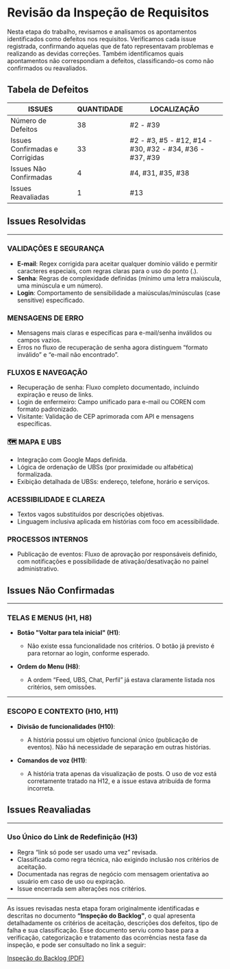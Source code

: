 # Revisão da Inspeção de Requisitos

Nesta etapa do trabalho, revisamos e analisamos os apontamentos identificados como defeitos nos requisitos. Verificamos cada issue registrada, confirmando aquelas que de fato representavam problemas e realizando as devidas correções. Também identificamos quais apontamentos não correspondiam a defeitos, classificando-os como não confirmados ou reavaliados.

## Tabela de Defeitos

| **ISSUES**                         | **QUANTIDADE** | **LOCALIZAÇÃO**                                                                 |
|-----------------------------------|----------------|----------------------------------------------------------------------------------|
| Número de Defeitos                | 38             | #2 - #39                                                                         |
| Issues Confirmadas e Corrigidas   | 33             | #2 - #3, #5 - #12, #14 - #30, #32 - #34, #36 - #37, #39                          |
| Issues Não Confirmadas            | 4              | #4, #31, #35, #38                                                                |
| Issues Reavaliadas                | 1              | #13                                                                             |

##  Issues Resolvidas

---

###  VALIDAÇÕES E SEGURANÇA

- **E-mail**: Regex corrigida para aceitar qualquer domínio válido e permitir caracteres especiais, com regras claras para o uso do ponto (.).
- **Senha**: Regras de complexidade definidas (mínimo uma letra maiúscula, uma minúscula e um número).
- **Login**: Comportamento de sensibilidade a maiúsculas/minúsculas (case sensitive) especificado.

###  MENSAGENS DE ERRO

- Mensagens mais claras e específicas para e-mail/senha inválidos ou campos vazios.
- Erros no fluxo de recuperação de senha agora distinguem “formato inválido” e “e-mail não encontrado”.

###  FLUXOS E NAVEGAÇÃO

- Recuperação de senha: Fluxo completo documentado, incluindo expiração e reuso de links.
- Login de enfermeiro: Campo unificado para e-mail ou COREN com formato padronizado.
- Visitante: Validação de CEP aprimorada com API e mensagens específicas.

### 🗺 MAPA E UBS

- Integração com Google Maps definida.
- Lógica de ordenação de UBSs (por proximidade ou alfabética) formalizada.
- Exibição detalhada de UBSs: endereço, telefone, horário e serviços.

###  ACESSIBILIDADE E CLAREZA

- Textos vagos substituídos por descrições objetivas.
- Linguagem inclusiva aplicada em histórias com foco em acessibilidade.

###  PROCESSOS INTERNOS

- Publicação de eventos: Fluxo de aprovação por responsáveis definido, com notificações e possibilidade de ativação/desativação no painel administrativo.

##  Issues Não Confirmadas

---

###  TELAS E MENUS (H1, H8)

- **Botão "Voltar para tela inicial" (H1)**:
  - Não existe essa funcionalidade nos critérios. O botão já previsto é para retornar ao login, conforme esperado.

- **Ordem do Menu (H8)**:
  - A ordem “Feed, UBS, Chat, Perfil” já estava claramente listada nos critérios, sem omissões.

---

###  ESCOPO E CONTEXTO (H10, H11)

- **Divisão de funcionalidades (H10)**:
  - A história possui um objetivo funcional único (publicação de eventos). Não há necessidade de separação em outras histórias.

- **Comandos de voz (H11)**:
  - A história trata apenas da visualização de posts. O uso de voz está corretamente tratado na H12, e a issue estava atribuída de forma incorreta.

##  Issues Reavaliadas

---

###  Uso Único do Link de Redefinição (H3)

- Regra “link só pode ser usado uma vez” revisada.
- Classificada como regra técnica, não exigindo inclusão nos critérios de aceitação.
- Documentada nas regras de negócio com mensagem orientativa ao usuário em caso de uso ou expiração.
- Issue encerrada sem alterações nos critérios.

---

As issues revisadas nesta etapa foram originalmente identificadas e descritas no documento **“Inspeção do Backlog"**, o qual apresenta detalhadamente os critérios de aceitação, descrições dos defeitos, tipo de falha e sua classificação. Esse documento serviu como base para a verificação, categorização e tratamento das ocorrências nesta fase da inspeção, e pode ser consultado no link a seguir:

[Inspeção do Backlog (PDF)](https://github.com/taizaoliveira/Projeto-Engenharia-A/blob/main/SPRINT%203/Casos%20de%20Testes/1%20-%20%20Revis%C3%A3o%20da%20Inspe%C3%A7%C3%A3o%20de%20Requisitos/Inspe%C3%A7%C3%A3o%20do%20Backlog%20-%20Revis%C3%A3o%20e%20An%C3%A1lise.pdf)

